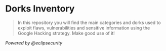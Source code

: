 # Dorks Inventory

> In this repository you will find the main categories and dorks used to exploit flaws, vulnerabilities and sensitive information using the Google Hacking strategy.
> Make good use of it!

*Powered by @eclipsecurity*
